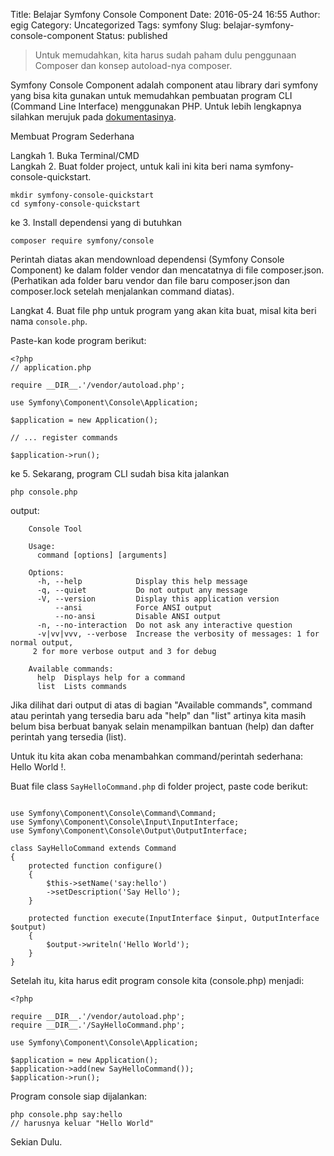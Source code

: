 Title: Belajar Symfony Console Component
Date: 2016-05-24 16:55
Author: egig
Category: Uncategorized
Tags: symfony
Slug: belajar-symfony-console-component
Status: published

> Untuk memudahkan, kita harus sudah paham dulu penggunaan Composer dan
> konsep autoload-nya composer.

Symfony Console Component adalah component atau library dari symfony
yang bisa kita gunakan untuk memudahkan pembuatan program CLI (Command
Line Interface) menggunakan PHP. Untuk lebih lengkapnya silahkan merujuk
pada [dokumentasinya](http://symfony.com/doc/current/components/console/introduction.html).

Membuat Program Sederhana

Langkah 1. Buka Terminal/CMD  
Langkah 2. Buat folder project, untuk kali ini kita beri nama symfony-console-quickstart.

```
mkdir symfony-console-quickstart
cd symfony-console-quickstart
```

ke 3. Install dependensi yang di butuhkan

```
composer require symfony/console
```

Perintah diatas akan mendownload dependensi (Symfony Console Component) ke dalam folder vendor dan mencatatnya di file composer.json. (Perhatikan ada folder baru vendor dan file baru composer.json dan composer.lock setelah menjalankan command diatas).

Langkat 4. Buat file php untuk program yang akan kita buat, misal kita beri nama `console.php`.

Paste-kan kode program berikut:

```
<?php
// application.php

require __DIR__.'/vendor/autoload.php';

use Symfony\Component\Console\Application;

$application = new Application();

// ... register commands

$application->run();
```

ke 5. Sekarang, program CLI sudah bisa kita jalankan

```
php console.php
```

output:

```
    Console Tool

    Usage:
      command [options] [arguments]

    Options:
      -h, --help            Display this help message
      -q, --quiet           Do not output any message
      -V, --version         Display this application version
          --ansi            Force ANSI output
          --no-ansi         Disable ANSI output
      -n, --no-interaction  Do not ask any interactive question
      -v|vv|vvv, --verbose  Increase the verbosity of messages: 1 for normal output,
     2 for more verbose output and 3 for debug

    Available commands:
      help  Displays help for a command
      list  Lists commands
```
Jika dilihat dari output di atas di bagian "Available commands", command atau perintah yang tersedia baru ada "help" dan "list" artinya kita masih belum bisa berbuat banyak selain menampilkan bantuan (help) dan dafter perintah yang tersedia (list).

Untuk itu kita akan coba menambahkan command/perintah sederhana: Hello World !.

Buat file class `SayHelloCommand.php` di folder project, paste
code berikut:

```

use Symfony\Component\Console\Command\Command;
use Symfony\Component\Console\Input\InputInterface;
use Symfony\Component\Console\Output\OutputInterface;

class SayHelloCommand extends Command
{
    protected function configure()
    {
        $this->setName('say:hello')
        ->setDescription('Say Hello');
    }

    protected function execute(InputInterface $input, OutputInterface $output)
    {
        $output->writeln('Hello World');
    }
}
```
Setelah itu, kita harus edit program console kita (console.php)
menjadi:

```
<?php

require __DIR__.'/vendor/autoload.php';
require __DIR__.'/SayHelloCommand.php';

use Symfony\Component\Console\Application;

$application = new Application();
$application->add(new SayHelloCommand());
$application->run();
```

Program console siap dijalankan:

```
php console.php say:hello
// harusnya keluar "Hello World"
```
Sekian Dulu.
